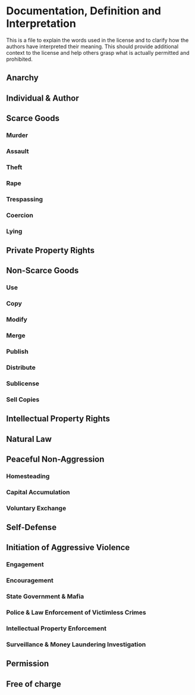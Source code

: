 # Documentation, Definition and Interpretation

This is a file to explain the words used in the license and to clarify how the authors have interpreted their meaning. This should provide additional context to the license and help others grasp what is actually permitted and prohibited.

## Anarchy



## Individual & Author



## Scarce Goods



  ### Murder
  
  
  
  ### Assault
  
  
  
  ### Theft
  
  
  
  ### Rape


  
  ### Trespassing
  
  
  
  ### Coercion
  
  
  
  ### Lying



## Private Property Rights


## Non-Scarce Goods



  ### Use
  
  
  
  ### Copy
  
  
  
  ### Modify
  
  
  
  ### Merge
  
  

  ### Publish
  
  
  
  ### Distribute
  
  
  
  ### Sublicense
  
  
  
  ### Sell Copies



## Intellectual Property Rights



## Natural Law



## Peaceful Non-Aggression



  ### Homesteading
  
  
  
  ### Capital Accumulation



  ### Voluntary Exchange



## Self-Defense



## Initiation of Aggressive Violence



  ### Engagement



  ### Encouragement



  ### State Government & Mafia



  ### Police & Law Enforcement of Victimless Crimes



  ### Intellectual Property Enforcement



  ### Surveillance & Money Laundering Investigation



## Permission



## Free of charge
